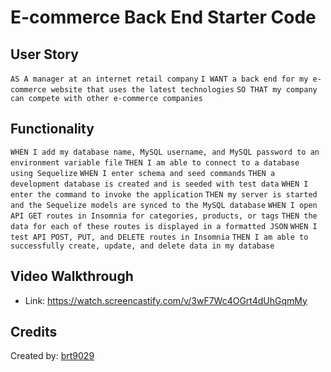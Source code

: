 # E-commerce Back End Starter Code

## User Story
``` AS A manager at an internet retail company ```
``` I WANT a back end for my e-commerce website that uses the latest technologies ```
``` SO THAT my company can compete with other e-commerce companies ```

## Functionality
``` WHEN I add my database name, MySQL username, and MySQL password to an environment variable file ```
``` THEN I am able to connect to a database using Sequelize ```
``` WHEN I enter schema and seed commands ```
``` THEN a development database is created and is seeded with test data ```
``` WHEN I enter the command to invoke the application ```
``` THEN my server is started and the Sequelize models are synced to the MySQL database ```
``` WHEN I open API GET routes in Insomnia for categories, products, or tags ```
``` THEN the data for each of these routes is displayed in a formatted JSON ```
``` WHEN I test API POST, PUT, and DELETE routes in Insomnia ```
``` THEN I am able to successfully create, update, and delete data in my database ```

## Video Walkthrough
- Link: https://watch.screencastify.com/v/3wF7Wc4OGrt4dUhGqmMy

## Credits
Created by: [brt9029](www.github.com/brt9029 "GitHub Profile Link")
